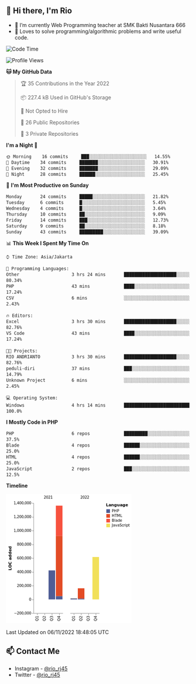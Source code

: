 ## 👋 Hi there, I'm Rio 

-  🔭 I’m currently Web Programming teacher at SMK Bakti Nusantara 666
-  💬 Loves to solve programming/algorithmic problems and write useful code.

<!--START_SECTION:waka-->
![Code Time](http://img.shields.io/badge/Code%20Time-685%20hrs%2020%20mins-blue)

![Profile Views](http://img.shields.io/badge/Profile%20Views-4-blue)

**🐱 My GitHub Data** 

> 🏆 35 Contributions in the Year 2022
 > 
> 📦 227.4 kB Used in GitHub's Storage 
 > 
> 🚫 Not Opted to Hire
 > 
> 📜 26 Public Repositories 
 > 
> 🔑 3 Private Repositories  
 > 
**I'm a Night 🦉** 

```text
🌞 Morning    16 commits     ███░░░░░░░░░░░░░░░░░░░░░░   14.55% 
🌆 Daytime    34 commits     ███████░░░░░░░░░░░░░░░░░░   30.91% 
🌃 Evening    32 commits     ███████░░░░░░░░░░░░░░░░░░   29.09% 
🌙 Night      28 commits     ██████░░░░░░░░░░░░░░░░░░░   25.45%

```
📅 **I'm Most Productive on Sunday** 

```text
Monday       24 commits     █████░░░░░░░░░░░░░░░░░░░░   21.82% 
Tuesday      6 commits      █░░░░░░░░░░░░░░░░░░░░░░░░   5.45% 
Wednesday    4 commits      █░░░░░░░░░░░░░░░░░░░░░░░░   3.64% 
Thursday     10 commits     ██░░░░░░░░░░░░░░░░░░░░░░░   9.09% 
Friday       14 commits     ███░░░░░░░░░░░░░░░░░░░░░░   12.73% 
Saturday     9 commits      ██░░░░░░░░░░░░░░░░░░░░░░░   8.18% 
Sunday       43 commits     █████████░░░░░░░░░░░░░░░░   39.09%

```


📊 **This Week I Spent My Time On** 

```text
⌚︎ Time Zone: Asia/Jakarta

💬 Programming Languages: 
Other                    3 hrs 24 mins       ████████████████████░░░░░   80.34% 
PHP                      43 mins             ████░░░░░░░░░░░░░░░░░░░░░   17.24% 
CSV                      6 mins              ░░░░░░░░░░░░░░░░░░░░░░░░░   2.43%

🔥 Editors: 
Excel                    3 hrs 30 mins       ████████████████████░░░░░   82.76% 
VS Code                  43 mins             ████░░░░░░░░░░░░░░░░░░░░░   17.24%

🐱‍💻 Projects: 
RIO ANDRIANTO            3 hrs 30 mins       ████████████████████░░░░░   82.76% 
peduli-diri              37 mins             ███░░░░░░░░░░░░░░░░░░░░░░   14.79% 
Unknown Project          6 mins              ░░░░░░░░░░░░░░░░░░░░░░░░░   2.45%

💻 Operating System: 
Windows                  4 hrs 14 mins       █████████████████████████   100.0%

```

**I Mostly Code in PHP** 

```text
PHP                      6 repos             █████████░░░░░░░░░░░░░░░░   37.5% 
Blade                    4 repos             ██████░░░░░░░░░░░░░░░░░░░   25.0% 
HTML                     4 repos             ██████░░░░░░░░░░░░░░░░░░░   25.0% 
JavaScript               2 repos             ███░░░░░░░░░░░░░░░░░░░░░░   12.5%

```


**Timeline**

![Chart not found](https://raw.githubusercontent.com/neushepa/neushepa/main/charts/bar_graph.png) 


 Last Updated on 06/11/2022 18:48:05 UTC
<!--END_SECTION:waka-->

## 📫 Contact Me
- Instagram - [@rio_rj45](https://www.instagram.com/rio_rj45/)
- Twitter - [@rio_rj45](https://twitter.com/rio_rj45)
